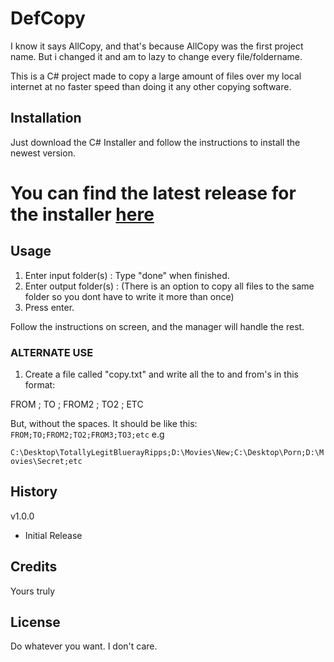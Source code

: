 # DefCopy
I know it says AllCopy, and that's because AllCopy was the first project name. But i changed it and am to lazy to change every file/foldername.

This is a C# project made to copy a large amount of files over my local internet at no faster speed than doing it any other copying software.

## Installation

Just download the C# Installer and follow the instructions to install the newest version.

# You can find the latest release for the installer [here](https://github.com/UnattendedFlight/DefCopy/releases/latest "Sonder's latest release")

## Usage

1. Enter input folder(s) : Type "done" when finished.
2. Enter output folder(s) : (There is an option to copy all files to the same folder so you dont have to write it more than once)
3. Press enter.

Follow the instructions on screen, and the manager will handle the rest.

### ALTERNATE USE

1. Create a file called "copy.txt" and write all the to and from's in this format:

FROM ; TO ; FROM2 ; TO2 ; ETC

But, without the spaces. It should be like this:
`FROM;TO;FROM2;TO2;FROM3;TO3;etc`
e.g

`C:\Desktop\TotallyLegitBluerayRipps;D:\Movies\New;C:\Desktop\Porn;D:\Movies\Secret;etc`




## History

v1.0.0
- Initial Release

## Credits

Yours truly

## License

Do whatever you want. I don't care.
